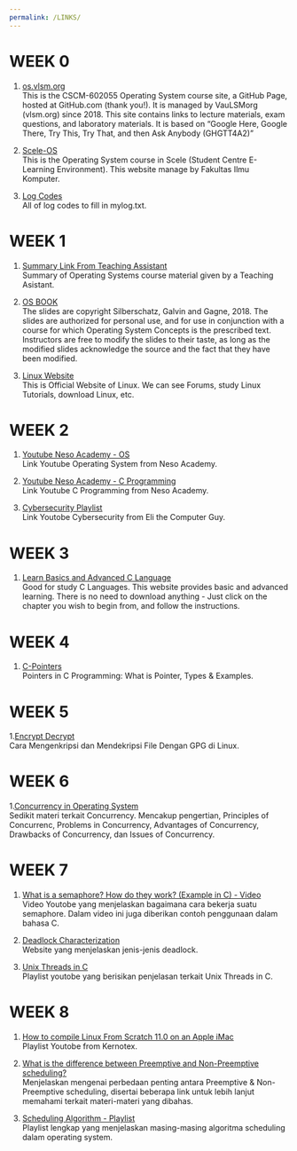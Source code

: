 ```yaml
---
permalink: /LINKS/
---
```


# WEEK 0

1. [os.vlsm.org](https://os.vlsm.org/)<br>
This is the CSCM-602055 Operating System course site, a GitHub Page, hosted at GitHub.com (thank you!).
It is managed by VauLSMorg (vlsm.org) since 2018.
This site contains links to lecture materials, exam questions, and laboratory materials.
It is based on “Google Here, Google There, Try This, Try That, and then Ask Anybody (GHGTT4A2)”


2. [Scele-OS](https://scele.cs.ui.ac.id/course/view.php?id=3268)<br>
This is the Operating System course in Scele (Student Centre E-Learning Environment).
This website manage by Fakultas Ilmu Komputer.


3. [Log Codes](https://osp4diss.vlsm.org/ETC/logCodes.txt)<br>
All of log codes to fill in mylog.txt.


# WEEK 1
1. [Summary Link From Teaching Assistant](https://osp4diss.vlsm.org/osp-115.html)<br>
Summary of Operating Systems course material given by a Teaching Asistant.


2. [OS BOOK](https://www.os-book.com/OS10/slide-dir/)<br>
The slides are copyright Silberschatz, Galvin and Gagne, 2018.
The slides are authorized for personal use, and for use in conjunction with a course for which Operating System Concepts is the prescribed text.
Instructors are free to modify the slides to their taste, as long as the modified slides acknowledge the source and the fact that they have been modified.


3. [Linux Website](https://www.linux.org/)<br>
This is Official Website of Linux.
We can see Forums, study Linux Tutorials, download Linux, etc.


# WEEK 2
1. [Youtube Neso Academy - OS](https://www.youtube.com/playlist?list=PLBlnK6fEyqRiVhbXDGLXDk_OQAeuVcp2O)<br>
Link Youtube Operating System from Neso Academy.


2. [Youtube Neso Academy - C Programming](https://www.youtube.com/playlist?list=PLBlnK6fEyqRiVhbXDGLXDk_OQAeuVcp2O)<br>
Link Youtube C Programming from Neso Academy.


3. [Cybersecurity Playlist](https://www.youtube.com/playlist?list=PLJcaPjxegjBXtpdrZ4Blxgo-juMUfFovf)<br>
Link Youtobe Cybersecurity from Eli the Computer Guy.


# WEEK 3
1. [Learn Basics and Advanced C Language](https://www.learn-c.org/)<br>
Good for study C Languages.
This website provides basic and advanced learning.
There is no need to download anything - Just click on the chapter you wish to begin from, and follow the instructions.  


# WEEK 4
1. [C-Pointers](https://www.guru99.com/c-pointers.html)<br>
Pointers in C Programming: What is Pointer, Types & Examples.


# WEEK 5
1.[Encrypt Decrypt](https://www.thefastcode.com/id-idr/article/how-to-encrypt-and-decrypt-files-with-gpg-on-linux)<br>
Cara Mengenkripsi dan Mendekripsi File Dengan GPG di Linux. 


# WEEK 6
1.[Concurrency in Operating System](https://www.geeksforgeeks.org/concurrency-in-operating-system/)<br>
Sedikit materi terkait Concurrency. 
Mencakup pengertian, Principles of Concurrenc, Problems in Concurrency, Advantages of Concurrency, Drawbacks of Concurrency, dan Issues of Concurrency.

# WEEK 7
1. [What is a semaphore? How do they work? (Example in C) - Video](https://www.youtube.com/watch?v=ukM_zzrIeXs&ab_channel=JacobSorber)<br>
Video Youtobe yang menjelaskan bagaimana cara bekerja suatu semaphore.
Dalam video ini juga diberikan contoh penggunaan dalam bahasa C.

2. [Deadlock Characterization](https://www.tutorialspoint.com/deadlock-characterization)<br>
Website yang menjelaskan jenis-jenis deadlock.

3. [Unix Threads in C](https://www.youtube.com/watch?v=d9s_d28yJq0&list=PLfqABt5AS4FmuQf70psXrsMLEDQXNkLq2)<br>
Playlist youtobe yang berisikan penjelasan terkait Unix Threads in C.

# WEEK 8
1. [How to compile Linux From Scratch 11.0 on an Apple iMac](https://www.youtube.com/playlist?list=PLyc5xVO2uDsDK5_zewRXYOZA0cyjwcboE)<br>
Playlist Youtobe from Kernotex.

2. [What is the difference between Preemptive and Non-Preemptive scheduling?](https://afteracademy.com/blog/what-is-the-difference-between-preemptive-and-non-preemptive-scheduling)<br>
Menjelaskan mengenai perbedaan penting antara Preemptive & Non-Preemptive scheduling, disertai beberapa link untuk lebih lanjut memahami terkait materi-materi yang dibahas.

3. [Scheduling Algorithm - Playlist](https://youtube.com/playlist?list=PLBlnK6fEyqRitWSE_AyyySWfhRgyA-rHk)<br>
Playlist lengkap yang menjelaskan masing-masing algoritma scheduling dalam operating system.
